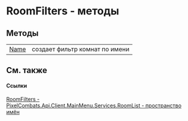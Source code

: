 # RoomFilters - методы




## Методы
<table>
<tr>
<td><a href="0536245b-1ce0-ed1a-9e70-628710856112">Name</a></td>
<td>создает фильтр комнат по имени</td></tr>
</table>

## См. также


#### Ссылки
<a href="06337b89-31b0-335d-1267-0f761a931545">RoomFilters - </a>  
<a href="ae7ef404-1be2-4da8-5f79-9ca48b77858c">PixelCombats.Api.Client.MainMenu.Services.RoomList - пространство имён</a>  
